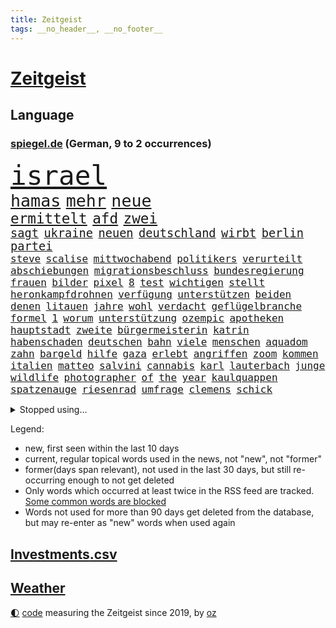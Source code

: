```yaml
---
title: Zeitgeist
tags: __no_header__, __no_footer__
---
```


# [Zeitgeist](https://oliz.io/zeitgeist/)

## Language

<h3><a href="https://www.spiegel.de" target="_blank">spiegel.de</a> (German, 9 to 2 occurrences)</h3>
<p style="font-family:monospace">
<span style="font-size:32pt"><a href="news_links.html#israel" class="current">israel</a></span>
<br>
<span style="font-size:20pt"><a href="news_links.html#hamas" class="current">hamas</a></span>
<span style="font-size:20pt"><a href="news_links.html#mehr" class="current">mehr</a></span>
<span style="font-size:20pt"><a href="news_links.html#neue" class="current">neue</a></span>
<br>
<span style="font-size:17pt"><a href="news_links.html#ermittelt" class="current">ermittelt</a></span>
<span style="font-size:17pt"><a href="news_links.html#afd" class="current">afd</a></span>
<span style="font-size:17pt"><a href="news_links.html#zwei" class="current">zwei</a></span>
<br>
<span style="font-size:14pt"><a href="news_links.html#sagt" class="current">sagt</a></span>
<span style="font-size:14pt"><a href="news_links.html#ukraine" class="current">ukraine</a></span>
<span style="font-size:14pt"><a href="news_links.html#neuen" class="current">neuen</a></span>
<span style="font-size:14pt"><a href="news_links.html#deutschland" class="current">deutschland</a></span>
<span style="font-size:14pt"><a href="news_links.html#wirbt" class="current">wirbt</a></span>
<span style="font-size:14pt"><a href="news_links.html#berlin" class="current">berlin</a></span>
<span style="font-size:14pt"><a href="news_links.html#partei" class="current">partei</a></span>
<br>
<span style="font-size:12pt"><a href="news_links.html#steve" class="current">steve</a></span>
<span style="font-size:12pt"><a href="news_links.html#scalise" class="new">scalise</a></span>
<span style="font-size:12pt"><a href="news_links.html#mittwochabend" class="current">mittwochabend</a></span>
<span style="font-size:12pt"><a href="news_links.html#politikers" class="new">politikers</a></span>
<span style="font-size:12pt"><a href="news_links.html#verurteilt" class="current">verurteilt</a></span>
<span style="font-size:12pt"><a href="news_links.html#abschiebungen" class="current">abschiebungen</a></span>
<span style="font-size:12pt"><a href="news_links.html#migrationsbeschluss" class="new">migrationsbeschluss</a></span>
<span style="font-size:12pt"><a href="news_links.html#bundesregierung" class="current">bundesregierung</a></span>
<span style="font-size:12pt"><a href="news_links.html#frauen" class="current">frauen</a></span>
<span style="font-size:12pt"><a href="news_links.html#bilder" class="current">bilder</a></span>
<span style="font-size:12pt"><a href="news_links.html#pixel" class="new">pixel</a></span>
<span style="font-size:12pt"><a href="news_links.html#8" class="current">8</a></span>
<span style="font-size:12pt"><a href="news_links.html#test" class="current">test</a></span>
<span style="font-size:12pt"><a href="news_links.html#wichtigen" class="current">wichtigen</a></span>
<span style="font-size:12pt"><a href="news_links.html#stellt" class="current">stellt</a></span>
<span style="font-size:12pt"><a href="news_links.html#heronkampfdrohnen" class="new">heronkampfdrohnen</a></span>
<span style="font-size:12pt"><a href="news_links.html#verfügung" class="current">verfügung</a></span>
<span style="font-size:12pt"><a href="news_links.html#unterstützen" class="current">unterstützen</a></span>
<span style="font-size:12pt"><a href="news_links.html#beiden" class="current">beiden</a></span>
<span style="font-size:12pt"><a href="news_links.html#denen" class="current">denen</a></span>
<span style="font-size:12pt"><a href="news_links.html#litauen" class="current">litauen</a></span>
<span style="font-size:12pt"><a href="news_links.html#jahre" class="current">jahre</a></span>
<span style="font-size:12pt"><a href="news_links.html#wohl" class="current">wohl</a></span>
<span style="font-size:12pt"><a href="news_links.html#verdacht" class="current">verdacht</a></span>
<span style="font-size:12pt"><a href="news_links.html#geflügelbranche" class="new">geflügelbranche</a></span>
<span style="font-size:12pt"><a href="news_links.html#formel" class="current">formel</a></span>
<span style="font-size:12pt"><a href="news_links.html#1" class="current">1</a></span>
<span style="font-size:12pt"><a href="news_links.html#worum" class="current">worum</a></span>
<span style="font-size:12pt"><a href="news_links.html#unterstützung" class="current">unterstützung</a></span>
<span style="font-size:12pt"><a href="news_links.html#ozempic" class="new">ozempic</a></span>
<span style="font-size:12pt"><a href="news_links.html#apotheken" class="current">apotheken</a></span>
<span style="font-size:12pt"><a href="news_links.html#hauptstadt" class="current">hauptstadt</a></span>
<span style="font-size:12pt"><a href="news_links.html#zweite" class="current">zweite</a></span>
<span style="font-size:12pt"><a href="news_links.html#bürgermeisterin" class="current">bürgermeisterin</a></span>
<span style="font-size:12pt"><a href="news_links.html#katrin" class="current">katrin</a></span>
<span style="font-size:12pt"><a href="news_links.html#habenschaden" class="new">habenschaden</a></span>
<span style="font-size:12pt"><a href="news_links.html#deutschen" class="current">deutschen</a></span>
<span style="font-size:12pt"><a href="news_links.html#bahn" class="current">bahn</a></span>
<span style="font-size:12pt"><a href="news_links.html#viele" class="current">viele</a></span>
<span style="font-size:12pt"><a href="news_links.html#menschen" class="current">menschen</a></span>
<span style="font-size:12pt"><a href="news_links.html#aquadom" class="current">aquadom</a></span>
<span style="font-size:12pt"><a href="news_links.html#zahn" class="new">zahn</a></span>
<span style="font-size:12pt"><a href="news_links.html#bargeld" class="current">bargeld</a></span>
<span style="font-size:12pt"><a href="news_links.html#hilfe" class="current">hilfe</a></span>
<span style="font-size:12pt"><a href="news_links.html#gaza" class="current">gaza</a></span>
<span style="font-size:12pt"><a href="news_links.html#erlebt" class="current">erlebt</a></span>
<span style="font-size:12pt"><a href="news_links.html#angriffen" class="current">angriffen</a></span>
<span style="font-size:12pt"><a href="news_links.html#zoom" class="new">zoom</a></span>
<span style="font-size:12pt"><a href="news_links.html#kommen" class="current">kommen</a></span>
<span style="font-size:12pt"><a href="news_links.html#italien" class="current">italien</a></span>
<span style="font-size:12pt"><a href="news_links.html#matteo" class="current">matteo</a></span>
<span style="font-size:12pt"><a href="news_links.html#salvini" class="new">salvini</a></span>
<span style="font-size:12pt"><a href="news_links.html#cannabis" class="current">cannabis</a></span>
<span style="font-size:12pt"><a href="news_links.html#karl" class="current">karl</a></span>
<span style="font-size:12pt"><a href="news_links.html#lauterbach" class="current">lauterbach</a></span>
<span style="font-size:12pt"><a href="news_links.html#junge" class="current">junge</a></span>
<span style="font-size:12pt"><a href="news_links.html#wildlife" class="new">wildlife</a></span>
<span style="font-size:12pt"><a href="news_links.html#photographer" class="new">photographer</a></span>
<span style="font-size:12pt"><a href="news_links.html#of" class="current">of</a></span>
<span style="font-size:12pt"><a href="news_links.html#the" class="current">the</a></span>
<span style="font-size:12pt"><a href="news_links.html#year" class="current">year</a></span>
<span style="font-size:12pt"><a href="news_links.html#kaulquappen" class="new">kaulquappen</a></span>
<span style="font-size:12pt"><a href="news_links.html#spatzenauge" class="new">spatzenauge</a></span>
<span style="font-size:12pt"><a href="news_links.html#riesenrad" class="new">riesenrad</a></span>
<span style="font-size:12pt"><a href="news_links.html#umfrage" class="current">umfrage</a></span>
<span style="font-size:12pt"><a href="news_links.html#clemens" class="current">clemens</a></span>
<span style="font-size:12pt"><a href="news_links.html#schick" class="new">schick</a></span>
</p>
<details>
<summary>Stopped using...</summary>
<p class="former" style="font-size:12pt">
geliefert(1084) verzweifelt(1084) digitalisierung(1083) halle(1083) main(1083) zunehmend(1083) abschied(1082) bestimmte(1082) krankenhäusern(1082) untersuchungshaft(1082) welchem(1082) tom(1081) weise(1081) anwohner(1080) erlassen(1080) musiker(1080) weshalb(1080) freundin(1079) polizeieinsatz(1079) spanier(1079) arbeitnehmer(1078) dreimal(1078) einführen(1078) entgegen(1078) entlastet(1078) gegenseitig(1078) geäußert(1078) erinnerungen(1077) fußballquiz(1077) kurzfristig(1077) träumen(1077) umgehen(1077) untersuchungsausschuss(1077) beschädigt(1076) entlässt(1076) entschädigung(1076) evakuiert(1076) klimawandels(1076) lieben(1076) rand(1076) vielerorts(1076) österreichische(1076) größter(1075) ifoinstitut(1075) kreis(1075) problemen(1075) versorgt(1075) widerspruch(1075) halbfinale(1073) januar(1073) rat(1073) stolz(1073) verschärfen(1073) ard(1072) christine(1072) flammen(1072) juli(1072) mode(1072) trafen(1072) 31(1071) genutzt(1071) ii(1071) springt(1071) zugelassen(1071) nerven(1070) starken(1070) unbedingt(1070) wohnhaus(1070) aufruf(1069) geflogen(1069) löste(1069) senkt(1069) weite(1069) pünktlich(1068) gering(1067) schritte(1067) viertelfinale(1067) einschränkungen(1066) fortgesetzt(1066) siegte(1066) veranstalter(1066) beiträge(1065) zerstören(1064) 28(1063) schaffte(1063) wunder(1060) berühmten(1058) erwachsene(1058) haaland(1058) gang(1057) königin(1056) top(1056) ähnlich(1055) rettete(1054) fan(1053) informiert(1053) erschießt(1052) hunger(1052) einbruch(1051) griechischen(1051) retter(1051) abstieg(1050) auseinandersetzung(1050) ältere(1049) profis(1048) solchen(1048) kokain(1046) abgeschlossen(1037) reist(1036) staatlichen(1035) kanadas(1028) drohne(1026) politischer(1005) gezielt(960) expräsidenten(955) bekannter(950) finanziellen(934) rumänien(903) werte(882) fußballstar(874) müll(839) flohen(833) sammelt(827) novak(823) adac(819) djoković(817) drohenden(814) irre(808) 72(805) verbunden(797) inszenieren(788) gesund(781) beeinträchtigt(780) jenseits(771) rückgabe(753) angestellten(747) pazifik(736) dokumentiert(729) vorteil(728) schränkt(724) vorfeld(721) millionenhöhe(717) minus(715) krankenkassen(713) rauswurf(711) gewachsen(700) volksverhetzung(700) rosa(699) 74(697) magazin(697) mond(696) größtem(693) einziger(660) schloss(656) verteuert(645) einzig(642) öffentlichrechtlichen(640) frühe(638) marieagnes(637) ben(624) vorbereiten(624) match(623) verringern(621) ring(617) emotionalen(601) operation(601) bestand(595) abschaffung(591) premierministerin(590) verantwortlichen(585) behauptete(579) stammen(579) absagen(576) sklaverei(570) fluss(569) eindrücke(556) kasse(552) patrick(552) zugriff(549) söhne(548) zugegeben(546) breiten(545) organisierte(543) lohn(540) messerattacke(540) talent(535) humor(526) neuerdings(526) 48(525) packenden(525) besetzen(521) schlamm(506) dahin(502) trocken(498) halt(497) luisa(494) 1200(493) suchte(488) ran(485) fire(483) elisabeth(482) titelverteidiger(482) ulrich(480) steuerzahler(479) einhalten(478) paderborn(478) lob(476) iii(472) übung(470) 86(466) yorks(466) provozieren(465) feuert(461) ängste(460) thüringens(458) gelöscht(457) gleichberechtigung(455) sehe(453) tasche(451) 16jähriger(449) großaufgebot(449) geschichtenewsletter(448) 81(446) l(446) batterien(441) islamisten(440) rettungsaktion(440) extra(437) umweltschützer(429) neubauer(427) seltsam(423) träume(423) eigentliche(422) heizung(418) moderator(415) schied(413) gründet(411) traten(409) komplikationen(406) verabschiedete(406) mithalten(405) entkommen(401) sicherer(400) 63(399) peru(398) klettert(393) bellingham(391) jude(391) nachspiel(391) überreste(390) lula(389) lettland(388) durchaus(376) kriminalität(376) angriffskriegs(375) konten(373) rassistischer(373) roboter(373) gesundheitszustand(371) rechtsradikale(370) unbestimmte(369) kollegin(367) verbleib(367) kinderpornografie(366) raumfahrt(366) achtelfinale(365) fortschritte(362) caroline(360) spiegelrecherche(360) klimaaktivistin(357) bestimmen(356) gerecht(354) standard(354) kurzen(353) dahintersteckt(350) nebel(348) natogeneralsekretär(345) männliche(343) traditionell(341) verurteilten(339) ausgebremst(338) missionen(333) neuheiten(333) fraktionschef(331) satelliten(331) geschmack(328) sämtliche(328) fängt(327) zulassen(322) haag(318) bedienen(317) redet(313) ig(312) metall(312) aufgebaut(304) verdoppeln(300) eingestuft(299) djokovic(298) abwehr(297) lauter(297) skepsis(296) bestellen(295) kunstwerk(295) strafanzeige(293) überzeugen(293) schränken(292) zugunglück(292) 47(291) technologien(291) muster(289) unangenehm(286) gelegenheit(285) gekündigt(284) verwandte(282) hürde(280) kieler(277) änderung(276) escooter(274) weißes(274) dreier(273) mittelpunkt(273) day(271) salat(269) benötigte(268) erfährt(268) kongo(268) nizza(268) vergab(266) überflüssig(264) nannte(263) mächtig(262) gesundheitliche(261) soest(259) immobilienpreise(258) passanten(258) geschwister(255) springen(255) bukarest(254) erfolgreiche(254) 23jähriger(253) minderjährige(253) ertragen(252) halbinsel(252) entlang(250) unbezahlbar(250) erlag(249) fortan(249) ausfindig(248) bakterien(246) leopard(246) alcaraz(245) mitgerissen(244) nähert(242) vermeintlichen(242) schwache(241) konto(240) streifen(239) schritten(238) erschüttern(237) wesentlich(236) vorschriften(235) leon(234) zwang(234) anderson(230) aufbruch(230) zubehör(229) messerangriffs(227) traurig(226) verpflichten(226) reiz(225) segelboot(225) hunderter(224) pilotprojekt(223) ringe(222) schwerem(220) unruhe(220) massachusetts(219) 130(218) nicola(218) brauche(217) stillstand(216) tourist(215) objekt(211) souveränität(211) rostock(210) südtirol(210) umstellung(210) instituts(209) luxusuhren(209) menschliche(209) komplizen(208) amtskollege(206) mund(206) detail(205) müttern(205) aktualisiert(204) on(204) topdiplomat(204) austritt(203) etappensieg(203) fähre(203) afrikanische(202) ausschnitte(201) russisch(201) verteidigte(201) vorfahren(201) wendepunkt(201) gala(200) stürme(200) #metoo(199) nairobi(199) wüten(199) randalierer(198) rauch(198) wasserknappheit(198) konkreten(197) wassermangel(197) obduziert(196) bedrohen(194) hinweg(193) kreuz(193) wagenknechts(193) zeug(193) begangen(192) schulkinder(191) italienischer(190) usbundesstaats(190) wach(190) überwunden(190) bärin(189) mobil(189) begeben(188) erzbistum(188) griechenlands(188) prioritäten(188) ungeklärt(188) it(187) optionen(187) 55jährige(186) usgeheimdienste(186) tatwaffe(185) wasserwerfer(185) jacht(184) parks(184) wettrennen(184) dürren(183) luke(183) schieben(183) elterngeld(182) goretzka(182) hollywoodstar(182) zerbrechen(181) dna(180) bestandsaufnahme(178) duschen(178) reißenden(178) ticket(178) aufwendige(177) hauptrolle(177) qiang(177) zittern(177) geknackt(176) kaufkraft(175) länderspiele(175) pool(174) unrealistisch(174) entwickelte(173) erling(171) umfragehoch(171) irren(167) brachten(166) militärstützpunkt(166) schwachstelle(166) zuständigen(166) augenzeugen(165) verschiedener(164) 1974(163) übergriff(162) festgeklebt(161) kopfzerbrechen(161) angehalten(159) minderjähriger(159) stuft(159) tschentscher(158) hinterließ(157) senden(157) zeitung(157) fühle(156) fisch(155) beleidigung(154) logo(154) chips(153) leclerc(153) zehnjährigen(153) gedenkt(152) zusammenhängen(152) rundumschlag(151) spielten(151) schmelzen(150) überlegungen(150) 180(149) beschmiert(149) anlegen(148) notarzt(148) reue(148) weggefährten(148) court(146) karamursa(146) militärregierung(146) vergiften(146) einfamilienhaus(145) erledigen(145) sony(145) christopher(143) mitarbeitenden(143) gebäudeenergiegesetz(142) supreme(142) besatzer(141) kuba(141) verweigern(141) dárdai(139) look(139) pál(139) genditzki(138) menschenmenge(138) versteckt(138) vorsorglich(138) überfahren(138) ereignis(137) palme(137) regierungen(137) sofortprogramm(137) zerren(137) arabischen(136) girls(136) evakuierung(135) tarnung(135) weigert(135) erregt(134) exbürgermeister(133) schimpfen(133) gefördert(132) ken(132) konzentrationslager(132) nächtliche(132) nötigen(132) feinde(131) kolonialismus(131) umbenennung(131) fünfeinhalb(130) guatemala(130) mühe(130) präsidentschaftswahlkampf(130) anschaut(129) drohnenangriffe(129) kindesmissbrauchs(129) schönsten(129) florenz(128) militärführung(128) nationalpark(128) sachsenhausen(128) südkoreas(128) 21jährigen(127) anschlägen(127) frodeno(127) kfrage(127) lee(127) rekordsumme(127) zusammenfassung(127) wahlkampfthema(126) herkunftsstaaten(125) landsmann(125) motorräder(125) protestierten(125) eingeliefert(124) outback(124) triple(124) außenseiter(123) coco(123) gauff(123) gosens(123) staatschefs(123) brad(122) führender(122) gescheiterten(122) motivierten(122) altersvorsorge(121) auszusteigen(120) lennard(120) wutrede(120) ärztliche(120) lebenserwartung(119) partien(119) qual(119) rettungsversuch(119) verfassung(119) wortlaut(119) asylanträgen(118) bestritten(118) bundeshaushalt(118) feministin(118) sommers(118) schiffs(117) soldatinnen(117) befürchtete(116) belgiens(116) erneuerbarer(116) geländegewinne(115) mobilität(115) open(115) verwüstung(114) rundfahrt(113) abschlusserklärung(112) finger(112) scharfen(112) ämtern(112) einsparungen(111) einwanderung(111) finaleinzug(111) gelben(111) kinderreportern(111) versagte(111) bereitschaft(110) getreideabkommens(110) schwangeren(108) abgenommen(107) sandra(107) sympathisch(107) verstrickungen(107) wnba(107) co₂emissionen(106) teamkollege(106) richtlinie(105) tropfen(105) beinen(104) fürth(104) gelte(104) unterschätzen(104) verschwendung(104) homosexualität(103) millionenschaden(103) regionalwahlen(103) schröders(103) sommerpause(103) weltmacht(103) wird’s(103) 2006(102) berechnet(102) wohnhäuser(102) brasiliens(101) krimbrücke(101) wanderung(101) abgewehrt(100) bundesagentur(100) defizite(100) drohnenaufnahmen(99) gespielt(99) linksextremisten(99) regenfällen(99) indischer(98) brandenburgischen(97) techniker(97) aryna(96) jannik(96) sabalenka(96) sinner(96) motorrad(95) niedergang(95) asylstreit(94) bergwacht(94) bezeichnete(94) dnjepr(94) fertiggestellt(94) havertz(94) klimafreundlich(94) nachkommen(94) ralf(94) deadline(93) spiderman(93) spirale(93) waggon(93) 78(92) linker(92) theorien(92) verschollen(92) grandslamtitel(91) hörte(91) monza(91) ryanair(91) verschlechtern(91) vox(91) wahlbetrug(91) eingestürzte(90) futuristische(90) füllen(90) lebend(90) milliardenschweren(90) bezog(89) anfragen(88) braut(88) ertrinkt(88) gewöhnlich(88) modellen(88) spiegelleitartikel(88) totschlag(88) vergessene(88) anderthalb(87) beach(87) begründete(87) hergestellt(87) ihor(87) karosserien(87) städtischen(87) freistaat(86) geheimen(86) lagern(86) neuschwanstein(86) vorsaison(86) angelaufen(85) bundesminister(85) entgleisungen(85) staatstrauer(85) verbraucherschützern(85) alleiniger(84) gewitter(84) kohlenstoff(84) landkreise(84) motorradunfall(84) weltranglistenerste(84) winkel(84) aurubis(83) erweist(83) freiewählerchefs(83) friedensnobelpreisträger(83) kupferhersteller(83) köchinnen(83) programme(83) pur(83) vororten(83) anwesenden(82) aussetzer(82) beeinträchtigungen(82) geparkten(82) herunterzuspielen(82) schwach(82) weht(82) erbeuteten(81) sensationell(81) umringt(81) verhöhnt(81) alfons(80) bahrain(80) elektromobilität(80) enger(80) gequält(80) veganen(80) abgaben(79) covid19(79) freigeben(79) freigesetzt(79) sechser(79) tauchgang(79) ärztlichen(79) abzuholen(78) bestohlen(78) brände(78) enttäuschende(78) haas(78) prigoschinaufstand(78) soziologin(78) vereinen(78) volksfesten(78) 2050(77) android(77) beschuldigter(77) fuente(77) neuartige(77) privatpersonen(77) vermieden(77) viermal(77) aussitzen(76) brugger(76) burger(76) cybercrime(76) kabellose(76) luka(76) smarten(76) unterfranken(76) verbinden(76) homosexuelle(75) radwege(75) wetterphänomene(75) zehntausend(75) analysieren(74) aufgehört(74) entsprechend(74) holten(74) starstürmer(74) topmilitär(74) verordnungen(74) coacht(73) flügelspieler(73) freizeit(73) geschlecht(73) sabotieren(73) selbstbewusst(73) wagnerputsch(73) wertet(73) bundesstaats(72) g20gipfel(72) goldene(72) hilfsdienste(72) hohem(72) schlauchboot(72) sprüchen(72) überschwemmt(71) einstellungen(70) gehörten(70) rasenmäher(70) rheinlandpfälzischen(70) ärgerlich(70) 105(69) abhaken(69) ausgefallenen(69) betriebssystem(69) exporteure(69) mähroboter(69) nachvollziehbar(69) schmerzhaft(69) warmen(69) landshut(68) novum(68) staatsgeldern(68) talk(68) furchtbaren(67) immens(67) maroden(67) polizeistreife(67) sauna(67) wetteifern(67) entpuppt(66) feinden(66) geklettert(66) kaufprämien(66) masken(66) neonazi(66) rekordhalter(66) schwachem(66) stärkerer(66) verkehrschaos(66) abwechselnd(65) armutsbekämpfung(65) böschung(65) wozniacki(65) bruce(64) favoritenrolle(64) gutverdiener(64) schilderungen(64) archäologie(63) beißen(63) benutzen(63) brocken(63) fahrgast(63) finanzkontrolleure(63) kranken(63) nationalsozialismus(63) schwule(63) unterschiedlicher(63) verbal(63) ausrede(62) geschlechtern(62) terroranschläge(62) zeugin(62) antwortet(61) büsum(61) eurecht(61) inoffiziellen(61) spione(61) badewannenmord(60) beschimpfungen(60) geburtenrate(60) korrigieren(60) meteorologen(60) überragenden(60) angeworben(59) flächen(59) klimaschädlich(59) missbrauchstäter(59) postbankkunden(59) skurriler(59) substanz(59) under(59) fraktionsspitze(58) paketbote(58) schwedt(58) schweine(58) syndrom(58) zweijähriger(58) aufrührer(57) eritreafestival(57) k(57) posieren(57) service(57) verlogen(57) verstoßes(57) antreiben(56) iranischer(56) minutenprotokoll(56) runden(56) russlandpolitik(56) sabotage(56) sexualtherapeutin(56) weinte(56) dienstreisen(55) ehrlicher(55) gebäck(55) maas(55) prostituierter(55) verknüpft(55) 1700(54) eritreischen(54) geringeren(54) kriegsende(54) naturkatastrophe(54) ordentlich(54) polizeiwagen(54) topklubs(54) übermäßig(54) fahrradbranche(53) nominierungen(53) rätselt(53) buchhandlung(52) gegenseitige(52) kühle(52) oberstes(52) sagten(52) entkam(51) fremde(51) nationalspielerin(51) pädagogen(51) schiene(51) strafbefehl(51) teamkollegen(51) vorcoronaniveau(51) ansatz(50) g20treffen(50) held(50) rechtsextremist(50) öffnungszeiten(50) abgefeuert(49) exklusive(49) gemeinsamer(49) kabellos(49) strafkolonie(49) elternhaus(48) implantiert(48) megastar(48) niederbayern(48) siebziger(48) andersdenkende(47) belässt(47) bränden(47) diplomatisches(47) küsst(47) mcdonald's(47) verhinderten(47) vize(47) blatt(46) forschenden(46) geschummelt(46) gezündet(46) kamikazedrohnen(46) widerstände(46) argentinier(45) chicken(45) inka(45) kranke(45) vergesslichkeit(45) zusätzlichen(45) abzusetzen(44) days(44) hitzlsperger(44) offshorewindparks(44) slowenen(44) stationiert(44) wmauftakt(44) wäldern(44) abrupt(43) häftling(43) kommunalpolitik(43) umstrittensten(43) abgerissen(42) abschieben(42) etfs(42) falschem(42) lockeren(42) re(42) absetzen(41) afrikanischer(41) klimaforscher(41) nachtzüge(41) römischen(41) wahrgenommen(41) weggebrochen(41) ökosystem(41) einflussreichsten(40) grosz(40) kriegsgerät(40) tourmalet(40) gehetzt(39) gregor(39) gysi(39) kreuzberg(39) kristin(39) körperliche(39) wagners(39) abgezockt(38) disqualifiziert(38) häuserpreise(38) kiexperten(38) moralischen(38) oberen(38) vorhersagen(38) überragte(38) übertreffen(38) elfmeterschießen(37) hartes(37) joan(37) straflager(37) tuchels(37) zuständen(37) manipulieren(36) marokkanischen(36) marschiert(36) umsturz(36) us(36) überträger(36) ausnahmezustand(35) boykottieren(35) bundeselternrat(35) fußballerin(35) hansa(35) hassen(35) inszenierung(35) widerlegen(35) angezogen(34) nachhaltigen(34) riesiges(34) akzeptanz(33) gegenspieler(33) gruppenspiel(33) haften(33) jawort(33) mannschaften(33) mitspielerinnen(33) taifun(33) wmaus(33) rocksänger(32) unbeeindruckt(32) basketballweltmeisterschaft(31) drehte(31) empfing(31) gruppensieg(31) kanarische(31) kostümierten(31) superreiche(31) verzockt(31) xavi(31) besuchs(30) bindet(30) erklimmt(30) gastwirte(30) panikattacken(30) shootingstar(30) streikenden(30) zusehends(30) co2emissionen(29) grundschulen(29) kurzerhand(29) nbastars(29) su30(29) therapeutin(29) andauernde(28) drahtzieher(28) durchschlugen(28) gestiegenen(28) mathieu(28) prominentesten(28) stromschlag(28) unterschieden(28) übersteigt(28) emgold(27) erregte(27) erschöpft(27) gehaltsplus(27) heftigem(27) klettersteig(27) momente(27) verzehr(27) fahrrad(26) kürzen(26) missbrauchsdarstellungen(26) nirgends(26) widersetzt(26) zweifachen(26) arena(25) behinderungen(25) billigstrom(25) flugbereitschaft(25) rennstrecke(25) scheidung(25) agent(24) heutigen(24) sperrung(24) stundenlangen(24) transport(24) vorstandswahl(24) wirtschaftsflaute(24) 3300(23) einfaches(23) militärapparat(23) professoren(23) sommerlichen(23) svenja(23) tauruslieferungen(23) wertpapiere(23) akzeptiert(22) flüchtigen(22) grenznähe(22) handyempfang(22) staatsanwältin(22) steckdosen(22) zusammengebrochen(22) automesse(21) autowaschanlage(21) elterntaxis(21) gestürmt(21) wmendspiel(21) grenzwerte(20) mittelstand(20) 13000(19) abhalten(19) armeestützpunkt(19) einschläge(19) exanwalt(19) mustert(19) renteneintrittsalter(19) saudischen(19) wahlbeeinflussung(19) ausweisen(18) deine(18) männerteam(18) verpackt(18) wmfinale(18) bisheriger(17) charmante(17) fantasien(17) hitlers(17) klamotten(17) marinedrohnen(17) pannenflug(17) perus(17) protestierte(17) stockwerke(17) trauernder(17) amateuraufnahmen(16) berchtesgadener(16) erweitern(16) ludovic(16) ungesühnt(16) betätigt(15) schwellenländer(15) umverteilung(15) young(15) zurecht(15) allinclusive(14) euvorgaben(14) exverfassungsschutzchef(14) fristlos(14) hansgeorg(14) maaßen(14) neuauflage(14) omikron(14) populäre(14) sparsame(14) zypern(14) baubooms(13) berchtesgaden(13) fitnesstrainer(13) gemeinderats(13) höhle(13) kampfsportgruppe(13) krisengipfel(13) mangelnde(13) rumänischen(13) spiegelranking(13) technisches(13) act(12) bieter(12) brot(12) füllkrug(12) hallo(12) niclas(12) 2001(11) abgehängt(11) achtzigerjahren(11) angepasste(11) auslandsoscar(11) außerirdisch(11) herkunftsländern(11) prigoschinabsturz(11) starttermin(11) veganer(11) vorhanden(11) weltmarkt(11) wmsiegerehrung(11)
</p>
</details>
<p>Legend:
<ul>
<li><span class="new">new</span>, first seen within the last 10 days</li>
<li><span class="current">current</span>, regular topical words used in the news, not "new", not "former"</li>
<li><span class="former">former(days span relevant)</span>, not used in the last 30 days, but still re-occurring enough to not get deleted</li>
<li>Only words which occurred at least twice in the RSS feed are tracked. <a href="language/filters.py">Some common words are blocked</a></li>
<li>Words not used for more than 90 days get deleted from the database, but may re-enter as "new" words when used again</li>
</ul>
</p>

## [Investments](investments.html)[.csv](investments.csv)

## [Weather](weather.html)

<footer>
<a href="javascript:toggleTheme()" class="nav">🌓</a>
<a href="https://github.com/ooz/zeitgeist">code</a> measuring the Zeitgeist since 2019, by <a href="https://oliz.io">oz</a>
</footer>
